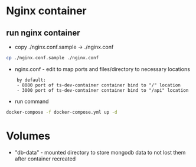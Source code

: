 ﻿# Nginx container

## run nginx container
- copy ./nginx.conf.sample -> ./nginx.conf
```sh
cp ./nginx.conf.sample ./nginx.conf
```
- nginx.conf - edit to map ports and files/directory to necessary locations
```
    by default:
    - 8080 port of ts-dev-container container bind to "/" location
    - 3000 port of ts-dev-container container bind to "/api" location
```
- run command
```sh
docker-compose -f docker-compose.yml up -d
```

# Volumes
- "db-data" - mounted directory to store mongodb data to not lost them after container recreated